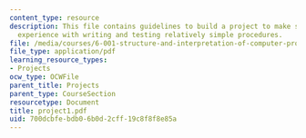 ```yaml
---
content_type: resource
description: This file contains guidelines to build a project to make students gain
  experience with writing and testing relatively simple procedures.
file: /media/courses/6-001-structure-and-interpretation-of-computer-programs-spring-2005/700dcbfebdb06b0d2cff19c8f8f8e85a_project1.pdf
file_type: application/pdf
learning_resource_types:
- Projects
ocw_type: OCWFile
parent_title: Projects
parent_type: CourseSection
resourcetype: Document
title: project1.pdf
uid: 700dcbfe-bdb0-6b0d-2cff-19c8f8f8e85a
---
```


